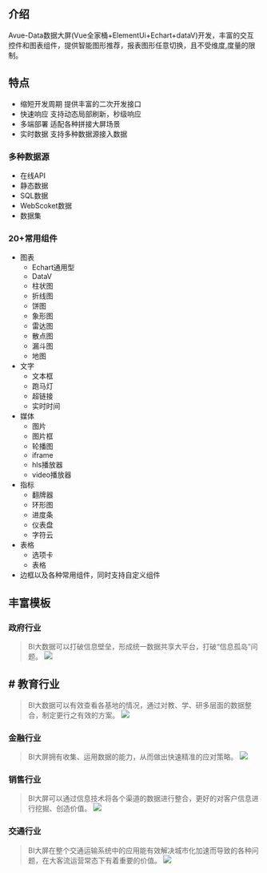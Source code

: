 ## 介绍
Avue-Data数据大屏(Vue全家桶+ElementUi+Echart+dataV)开发，丰富的交互控件和图表组件，提供智能图形推荐，报表图形任意切换，且不受维度,度量的限制。

## 特点
- 缩短开发周期
    提供丰富的二次开发接口
- 快速响应
    支持动态局部刷新，秒级响应
- 多端部署
    适配各种拼接大屏场景
-  实时数据
    支持多种数据源接入数据

### 多种数据源
- 在线API
- 静态数据
- SQL数据
- WebScoket数据
- 数据集

### 20+常用组件
- 图表
  - Echart通用型
  - DataV
  - 柱状图
  - 折线图
  - 饼图
  - 象形图
  - 雷达图
  - 散点图
  - 漏斗图
  - 地图
- 文字
  - 文本框
  - 跑马灯
  - 超链接
  - 实时时间
- 媒体
  - 图片
  - 图片框
  - 轮播图
  - iframe
  - hls播放器
  - video播放器
- 指标
  - 翻牌器
  - 环形图
  - 进度条
  - 仪表盘
  - 字符云
- 表格
  - 选项卡
  - 表格
- 边框以及各种常用组件，同时支持自定义组件


## **丰富模板**
### 政府行业
>BI大数据可以打破信息壁垒，形成统一数据共享大平台，打破“信息孤岛”问题。
![](https://img.kancloud.cn/79/d2/79d25a1d1162772ebb17392ff2f0a21b_1576x838.png)

## # 教育行业
>BI大数据可以有效查看各基地的情况，通过对教、学、研多层面的数据整合，制定更行之有效的方案。
![](https://img.kancloud.cn/13/8c/138c4955d3f2a3d15c0bbf3f499568f2_1584x838.png)

### 金融行业
>BI大屏拥有收集、运用数据的能力，从而做出快速精准的应对策略。
![](https://img.kancloud.cn/4e/d2/4ed22aede98b5246894925d2aa36c180_1610x904.png)

### 销售行业
>BI大屏可以通过信息技术将各个渠道的数据进行整合，更好的对客户信息进行挖掘、创造价值。
![](https://img.kancloud.cn/e5/cc/e5cc59cf367073d393c9a096da204939_1584x878.png)

### 交通行业
>BI大屏在整个交通运输系统中的应用能有效解决城市化加速而导致的各种问题，在大客流运营常态下有着重要的价值。
![](https://img.kancloud.cn/bc/ce/bcce27a4bb49917e8e5b81c6a37407ca_1558x830.png)
